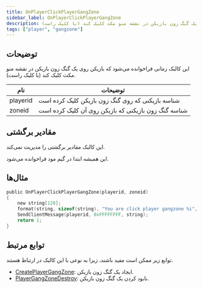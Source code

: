 ```yaml
---
title: OnPlayerClickPlayerGangZone
sidebar_label: OnPlayerClickPlayerGangZone
description: این کالبک زمانی فراخوانده می‌شود که بازیکن روی یک گنگ زون بازیکن در نقشه منو مکث کلیک کند (با کلیک راست).
tags: ["player", "gangzone"]
---
```


<VersionWarn version='omp v1.1.0.2612' />

## توضیحات

این کالبک زمانی فراخوانده می‌شود که بازیکن روی یک گنگ زون بازیکن در نقشه منو مکث کلیک کند (با کلیک راست).

| نام | توضیحات |
| -------- | --------------------------------------------------- |
| playerid | شناسه بازیکنی که روی گنگ زون بازیکن کلیک کرده است |
| zoneid | شناسه گنگ زون بازیکنی که بازیکن روی آن کلیک کرده است |

## مقادیر برگشتی

این کالبک مقادیر برگشتی را مدیریت نمی‌کند.

این همیشه ابتدا در گیم مود فراخوانده می‌شود.

## مثال‌ها

```c
public OnPlayerClickPlayerGangZone(playerid, zoneid)
{
    new string[128];
    format(string, sizeof(string), "You are click player gangzone %i", zoneid);
    SendClientMessage(playerid, 0xFFFFFFFF, string);
    return 1;
}
```

## توابع مرتبط

توابع زیر ممکن است مفید باشند، زیرا به نوعی با این کالبک در ارتباط هستند.

- [CreatePlayerGangZone](../functions/CreatePlayerGangZone): ایجاد یک گنگ زون بازیکن.
- [PlayerGangZoneDestroy](../functions/PlayerGangZoneDestroy): نابود کردن یک گنگ زون بازیکن.